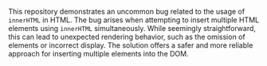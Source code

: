 This repository demonstrates an uncommon bug related to the usage of `innerHTML` in HTML. The bug arises when attempting to insert multiple HTML elements using `innerHTML` simultaneously. While seemingly straightforward, this can lead to unexpected rendering behavior, such as the omission of elements or incorrect display. The solution offers a safer and more reliable approach for inserting multiple elements into the DOM.